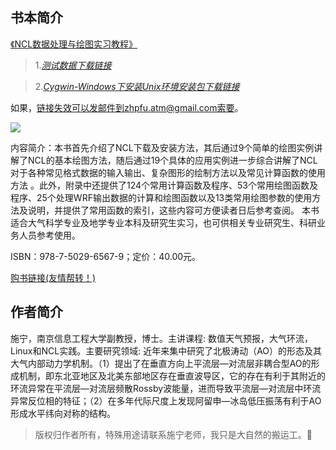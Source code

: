 ## 书本简介

[《NCL数据处理与绘图实习教程》](http://www.qxcbs.com/news/newsdetail.jsp?id=164670&nodeid=383&siteid=2)


>1._[测试数据下载链接](http://www.qxcbs.com/data/attachement/rar/site2/20170728/1501209300112.rar)_

>2._[Cygwin-Windows下安装Unix环境安装包下载链接](http://www.qxcbs.com/data/attachement/rar/site2/20170728/1501209277009.rar)_

如果，链接失效可以发邮件到zhpfu.atm@gmail.com索要。

![](https://github.com/gavin971/NCL_meteorology_libs/blob/master/book_cover.png)

内容简介：本书首先介绍了NCL下载及安装方法，其后通过9个简单的绘图实例讲解了NCL的基本绘图方法，随后通过19个具体的应用实例进一步综合讲解了NCL对于各种常见格式数据的输入输出、复杂图形的绘制方法以及常见计算函数的使用方法 。此外，附录中还提供了124个常用计算函数及程序、53个常用绘图函数及程序、25个处理WRF输出数据的计算和绘图函数以及13类常用绘图参数的使用方法及说明，并提供了常用函数的索引，这些内容可方便读者日后参考查阅。
本书适合大气科学专业及地学专业本科及研究生实习，也可供相关专业研究生、科研业务人员参考使用。

ISBN：978-7-5029-6567-9；定价：40.00元。

[购书链接(友情帮转！)](http://www.qxcbs.com//books/booksdetail.jsp?id=164759&nodeid=267&siteid=2&pubcompanyid=49)


## 作者简介

施宁，南京信息工程大学副教授，博士。主讲课程: 数值天气预报，大气环流，Linux和NCL实践。主要研究领域: 近年来集中研究了北极涛动（AO）的形态及其大气内部动力学机制。（1）提出了在垂直方向上平流层—对流层非耦合型AO的形成机制，即东北亚地区及北美东部地区存在垂直波导区，它的存在有利于其附近的环流异常在平流层—对流层频散Rossby波能量，进而导致平流层—对流层中环流异常反位相的特征；（2）在多年代际尺度上发现阿留申—冰岛低压振荡有利于AO形成水平纬向对称的结构。

>版权归作者所有，特殊用途请联系施宁老师，我只是大自然的搬运工。🙂

